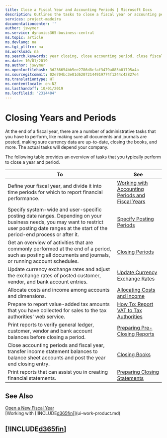 ```yaml
---
title: Close a Fiscal Year and Accounting Periods | Microsoft Docs
description: Outlines the tasks to close a fiscal year or accounting period, for example, making sure documents and journals are posted and verifying bank balances.
services: project-madeira
documentationcenter: ''
author: jswymer
ms.service: dynamics365-business-central
ms.topic: article
ms.devlang: na
ms.tgt_pltfrm: na
ms.workload: na
ms.search.keywords: year closing, close accounting period, close fiscal year, bank account detailed trial balance
ms.date: 10/01/2019
ms.author: jswymer
ms.openlocfilehash: 3d236654bb5ee2786d8cfaf3479a883b01795a4a
ms.sourcegitcommit: 02e704bc3e01d62072144919774f1244c42827e4
ms.translationtype: HT
ms.contentlocale: en-NZ
ms.lasthandoff: 10/01/2019
ms.locfileid: "2314404"
---
```

# <a name="closing-years-and-periods"></a>Closing Years and Periods
At the end of a fiscal year, there are a number of administrative tasks that you have to perform, like making sure all documents and journals are posted, making sure currency data are up-to-date, closing the books, and more. The actual tasks will depend your company.

The following table provides an overview of tasks that you typically perform to close a year and period.

| To | See |
| --- | --- |
| Define your fiscal year, and divide it into time periods for which to report financial performance. | [Working with Accounting Periods and Fiscal Years](finance-accounting-periods-and-fiscal-years.md)|
| Specify system-wide and user-specific posting date ranges. Depending on your business needs, you may want to restrict user posting date ranges at the start of the period-end process or after it. |[Specify Posting Periods](finance-how-specify-posting-periods.md) |
| Get an overview of activities that are commonly performed at the end of a period, such as posting all documents and journals, or running account schedules. |[Closing Periods](year-how-complete-period-end-processes.md) |
| Update currency exchange rates and adjust the exchange rates of posted customer, vendor, and bank account entries. |[Update Currency Exchange Rates](finance-how-update-currencies.md) |
| Allocate costs and income among accounts and dimensions. |[Allocating Costs and Income](year-allocate-costs-income.md) |
| Prepare to report value-added tax amounts that you have collected for sales to the tax authorities' web service. |[How To: Report VAT to Tax Authorities](finance-how-report-vat.md)|
| Print reports to verify general ledger, customer, vendor and bank account balances before closing a period. |[Preparing Pre-Closing Reports](year-prepare-preclose-reports.md) |
| Close accounting periods and fiscal year, transfer income statement balances to balance sheet accounts and post the year end closing entry. |[Closing Books](year-close-books.md) |
| Print reports that can assist you in creating financial statements. |[Preparing Closing Statements](year-prepare-close-statement.md) |

## <a name="see-also"></a>See Also
[Open a New Fiscal Year](finance-how-open-new-fiscal-year.md)  
[Working with [!INCLUDE[d365fin](includes/d365fin_md.md)]](ui-work-product.md)

## [!INCLUDE[d365fin](includes/free_trial_md.md)]  
 
